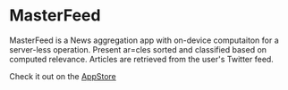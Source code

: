 # MasterFeed

MasterFeed is a News aggregation app with on-device computaiton for a server-less operation. Present ar=cles sorted and classified based on computed relevance. Articles are retrieved from the user's Twitter feed.

Check it out on the [AppStore](https://apps.apple.com/us/app/masterfeed/id1574010408#?platform=iphone)
